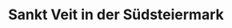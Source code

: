 ---
title: Sankt Veit in der Südsteiermark
url: /sankt-veit-in-der-suedsteiermark/
latitude: 46.734
longitude: 15.708
---